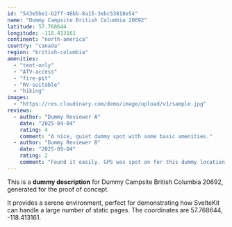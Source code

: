 ```yaml
---
id: "543e5be1-b2ff-46bb-8a15-3ebc53818e54"
name: "Dummy Campsite British Columbia 20692"
latitude: 57.768644
longitude: -118.413161
continent: "north-america"
country: "canada"
region: "british-columbia"
amenities:
  - "tent-only"
  - "ATV-access"
  - "fire-pit"
  - "RV-suitable"
  - "hiking"
images:
  - "https://res.cloudinary.com/demo/image/upload/v1/sample.jpg"
reviews:
  - author: "Dummy Reviewer A"
    date: "2025-04-04"
    rating: 4
    comment: "A nice, quiet dummy spot with some basic amenities."
  - author: "Dummy Reviewer B"
    date: "2025-09-04"
    rating: 2
    comment: "Found it easily. GPS was spot on for this dummy location."
---
```


This is a **dummy description** for Dummy Campsite British Columbia 20692, generated for the proof of concept.

It provides a serene environment, perfect for demonstrating how SvelteKit can handle a large number of static pages. The coordinates are 57.768644, -118.413161.
